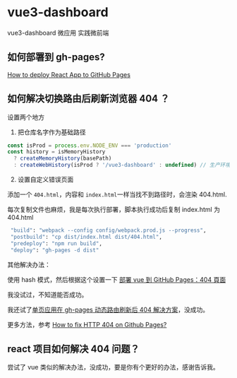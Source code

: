 # vue3-dashboard

vue3-dashboard 微应用 实践微前端

## 如何部署到 gh-pages?

[How to deploy React App to GitHub Pages](https://dev.to/yuribenjamin/how-to-deploy-react-app-in-github-pages-2a1f)

## 如何解决切换路由后刷新浏览器 404 ？

设置两个地方

1. 把仓库名字作为基础路径

```js
const isProd = process.env.NODE_ENV === 'production'
const history = isMemoryHistory
  ? createMemoryHistory(basePath)
  : createWebHistory(isProd ? '/vue3-dashboard' : undefined) // 生产环境才设置基础路径
```

2. 设置自定义错误页面

添加一个 `404.html`，内容和 `index.html`一样当找不到路径时，会渲染 404.html.

每次复制文件也麻烦，我是每次执行部署，脚本执行成功后复制 index.html 为 404.html

```bash
 "build": "webpack --config config/webpack.prod.js --progress",
 "postbuild": "cp dist/index.html dist/404.html",
 "predeploy": "npm run build",
 "deploy": "gh-pages -d dist"
```

其他解决办法：

使用 hash 模式，然后根据这个设置一下 [部署 vue 到 GitHub Pages：404 頁面](https://siddharam.com.tw/post/20190929/)

我没试过，不知道能否成功。

我还试了[单页应用在 gh-pages 动态路由刷新后 404 解决方案](https://segmentfault.com/a/1190000012951274)，没成功。

更多方法，参考
[How to fix HTTP 404 on Github Pages?](https://stackoverflow.com/questions/11577147/how-to-fix-http-404-on-github-pages)

## react 项目如何解决 404 问题？

尝试了 vue 类似的解决办法，没成功，要是你有个更好的办法，感谢告诉我。
